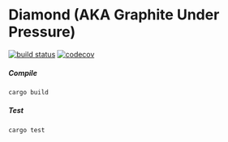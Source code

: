 # Diamond (AKA Graphite Under Pressure)

[![build status](https://travis-ci.com/GiantPlantsSociety/graphite-rs.svg?branch=master)](https://travis-ci.com/GiantPlantsSociety/graphite-rs)
[![codecov](https://codecov.io/gh/GiantPlantsSociety/graphite-rs/branch/master/graph/badge.svg)](https://codecov.io/gh/GiantPlantsSociety/graphite-rs)

##### Compile

```bash
cargo build
```

##### Test

```bash
cargo test
```

